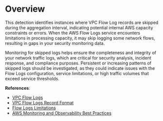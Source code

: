 # Overview

This detection identifies instances where VPC Flow Log records are skipped during the aggregation interval, indicating potential internal AWS capacity constraints or errors. When the AWS Flow Logs service encounters limitations in processing capacity, it may skip logging some network flows, resulting in gaps in your security monitoring data.

Monitoring for skipped logs helps ensure the completeness and integrity of your network traffic logs, which are critical for security analysis, incident response, and compliance purposes. Persistent or increasing patterns of skipped logs should be investigated, as they could indicate issues with the Flow Logs configuration, service limitations, or high traffic volumes that exceed service thresholds.

**References**:

* [VPC Flow Logs](https://docs.aws.amazon.com/vpc/latest/userguide/flow-logs.html)
* [VPC Flow Logs Record Format](https://docs.aws.amazon.com/vpc/latest/userguide/flow-logs-records-syntax.html)
* [Flow Logs Limitations](https://docs.aws.amazon.com/vpc/latest/userguide/flow-logs-limitations.html)
* [AWS Monitoring and Observability Best Practices](https://docs.aws.amazon.com/wellarchitected/latest/management-and-governance-lens/observability.html) 